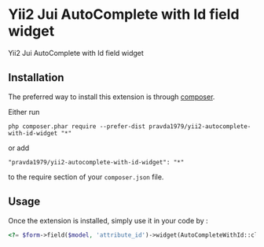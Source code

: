 Yii2 Jui AutoComplete with Id field widget
==========================================
Yii2 Jui AutoComplete with Id field widget

Installation
------------

The preferred way to install this extension is through [composer](http://getcomposer.org/download/).

Either run

```
php composer.phar require --prefer-dist pravda1979/yii2-autocomplete-with-id-widget "*"
```

or add

```
"pravda1979/yii2-autocomplete-with-id-widget": "*"
```

to the require section of your `composer.json` file.


Usage
-----

Once the extension is installed, simply use it in your code by  :

```php
<?= $form->field($model, 'attribute_id')->widget(AutoCompleteWithId::className()); ?>```
